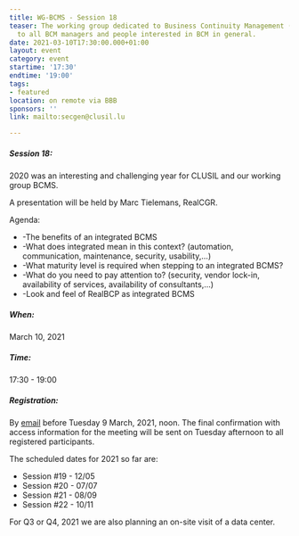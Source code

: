 ```yaml
---
title: WG-BCMS - Session 18
teaser: The working group dedicated to Business Continuity Management (BCMS) is addressed
  to all BCM managers and people interested in BCM in general.
date: 2021-03-10T17:30:00.000+01:00
layout: event
category: event
startime: '17:30'
endtime: '19:00'
tags:
- featured
location: on remote via BBB
sponsors: ''
link: mailto:secgen@clusil.lu

---
```

##### **Session 18**:

2020 was an interesting and challenging year for CLUSIL and our working group BCMS.

A presentation will be held by Marc Tielemans, RealCGR.

Agenda:

* -The benefits of an integrated BCMS
* -What does integrated mean in this context? (automation, communication, maintenance, security, usability,...)
* -What maturity level is required when stepping to an integrated BCMS?
* -What do you need to pay attention to? (security, vendor lock-in, availability of services, availability of consultants,...)
* -Look and feel of RealBCP as integrated BCMS

##### When:

March 10, 2021

##### Time:

17:30 - 19:00

##### Registration:

By [email](mailto:secgen@clusil.lu) before Tuesday 9 March, 2021, noon. The final confirmation with access information for the meeting will be sent on Tuesday afternoon to all registered participants.

The scheduled dates for 2021 so far are:

* Session #19 - 12/05
* Session #20 - 07/07
* Session #21 - 08/09
* Session #22 - 10/11

For Q3 or Q4, 2021 we are also planning an on-site visit of a data center.